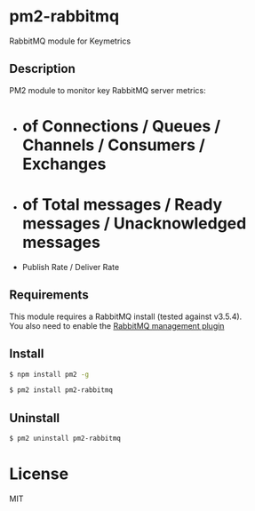 # pm2-rabbitmq
RabbitMQ module for Keymetrics

## Description

PM2 module to monitor key RabbitMQ server metrics:

* # of Connections / Queues / Channels / Consumers / Exchanges
* # of Total messages / Ready messages / Unacknowledged messages
* Publish Rate / Deliver Rate

## Requirements

This module requires a RabbitMQ install (tested against v3.5.4).  
You also need to enable the [RabbitMQ management plugin](https://www.rabbitmq.com/management.html)

## Install

```bash
$ npm install pm2 -g

$ pm2 install pm2-rabbitmq
```

## Uninstall

```bash
$ pm2 uninstall pm2-rabbitmq
```

# License

MIT
